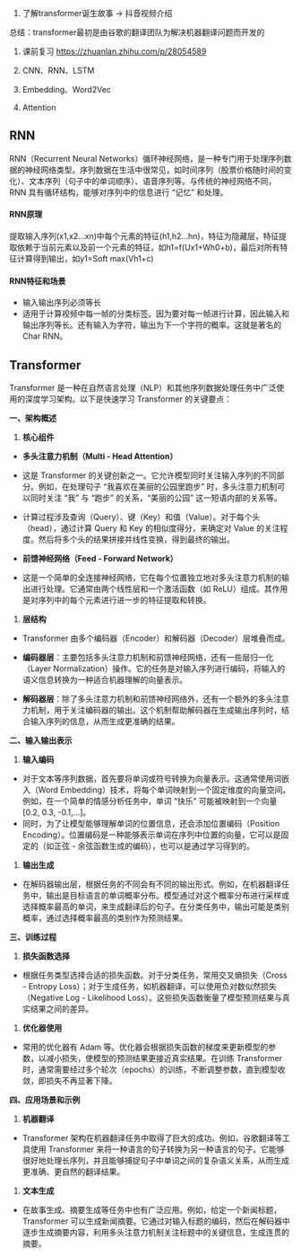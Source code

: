 1. 了解transformer诞生故事 -> 抖音视频介绍

总结：transformer最初是由谷歌的翻译团队为解决机器翻译问题而开发的

1. 课前复习 https://zhuanlan.zhihu.com/p/28054589

1. CNN、RNN、LSTM
2. Embedding、Word2Vec
3. Attention

## RNN

RNN（Recurrent Neural Networks）循环神经网络，是一种专门用于处理序列数据的神经网络类型。序列数据在生活中很常见，如时间序列（股票价格随时间的变化）、文本序列（句子中的单词顺序）、语音序列等。与传统的神经网络不同，RNN 具有循环结构，能够对序列中的信息进行 “记忆” 和处理。

#### RNN原理

提取输入序列(x1,x2...xn)中每个元素的特征(h1,h2...hn)，特征为隐藏层，特征提取依赖于当前元素以及前一个元素的特征，如h1=f(Ux1+Wh0+b)，最后对所有特征计算得到输出，如y1=Soft max(Vh1+c)

#### RNN特征和场景

- 输入输出序列必须等长
- 适用于计算视频中每一帧的分类标签。因为要对每一帧进行计算，因此输入和输出序列等长。还有输入为字符，输出为下一个字符的概率。这就是著名的Char RNN。

## Transformer

Transformer 是一种在自然语言处理（NLP）和其他序列数据处理任务中广泛使用的深度学习架构。以下是快速学习 Transformer 的关键要点：



**一、架构概述**

1. **核心组件**

- **多头注意力机制（Multi - Head Attention）**

- 这是 Transformer 的关键创新之一。它允许模型同时关注输入序列的不同部分。例如，在处理句子 “我喜欢在美丽的公园里跑步” 时，多头注意力机制可以同时关注 “我” 与 “跑步” 的关系，“美丽的公园” 这一短语内部的关系等。
- 计算过程涉及查询（Query）、键（Key）和值（Value）。对于每个头（head），通过计算 Query 和 Key 的相似度得分，来确定对 Value 的关注程度。然后将多个头的结果拼接并线性变换，得到最终的输出。

- **前馈神经网络（Feed - Forward Network）**

- 这是一个简单的全连接神经网络，它在每个位置独立地对多头注意力机制的输出进行处理。它通常由两个线性层和一个激活函数（如 ReLU）组成。其作用是对序列中的每个元素进行进一步的特征提取和转换。

1. **层结构**

- Transformer 由多个编码器（Encoder）和解码器（Decoder）层堆叠而成。

- **编码器层**：主要包括多头注意力机制和前馈神经网络，还有一些层归一化（Layer Normalization）操作。它的任务是对输入序列进行编码，将输入的语义信息转换为一种适合机器理解的向量表示。

- **解码器层**：除了多头注意力机制和前馈神经网络外，还有一个额外的多头注意力机制，用于关注编码器的输出。这个机制帮助解码器在生成输出序列时，结合输入序列的信息，从而生成更准确的结果。

  

**二、输入输出表示**

1. **输入编码**

- 对于文本等序列数据，首先要将单词或符号转换为向量表示。这通常使用词嵌入（Word Embedding）技术，将每个单词映射到一个固定维度的向量空间。例如，在一个简单的情感分析任务中，单词 “快乐” 可能被映射到一个向量 [0.2, 0.3, -0.1,...]。
- 同时，为了让模型能够理解单词的位置信息，还会添加位置编码（Position Encoding）。位置编码是一种能够表示单词在序列中位置的向量，它可以是固定的（如正弦 - 余弦函数生成的编码），也可以是通过学习得到的。

1. **输出生成**

- 在解码器输出层，根据任务的不同会有不同的输出形式。例如，在机器翻译任务中，输出是目标语言的单词概率分布。模型通过对这个概率分布进行采样或选择概率最高的单词，来生成翻译后的句子。在分类任务中，输出可能是类别概率，通过选择概率最高的类别作为预测结果。

  

**三、训练过程**

1. **损失函数选择**

- 根据任务类型选择合适的损失函数。对于分类任务，常用交叉熵损失（Cross - Entropy Loss）；对于生成任务，如机器翻译，可以使用负对数似然损失（Negative Log - Likelihood Loss）。这些损失函数衡量了模型预测结果与真实结果之间的差异。

1. **优化器使用**

- 常用的优化器有 Adam 等。优化器会根据损失函数的梯度来更新模型的参数，以减小损失，使模型的预测结果更接近真实结果。在训练 Transformer 时，通常需要经过多个轮次（epochs）的训练，不断调整参数，直到模型收敛，即损失不再显著下降。



**四、应用场景和示例**

1. **机器翻译**

- Transformer 架构在机器翻译任务中取得了巨大的成功。例如，谷歌翻译等工具使用 Transformer 来将一种语言的句子转换为另一种语言的句子。它能够很好地处理长序列，并且能够捕捉句子中单词之间的复杂语义关系，从而生成更准确、更自然的翻译结果。

1. **文本生成**

- 在故事生成、摘要生成等任务中也有广泛应用。例如，给定一个新闻标题，Transformer 可以生成新闻摘要。它通过对输入标题的编码，然后在解码器中逐步生成摘要内容，利用多头注意力机制关注标题中的关键信息，生成连贯的摘要。